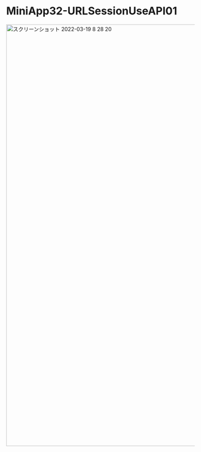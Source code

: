 # MiniApp32-URLSessionUseAPI01

<img width="1127" alt="スクリーンショット 2022-03-19 8 28 20" src="https://user-images.githubusercontent.com/82198916/159096637-41af0d67-7a6d-46ab-8976-59116d6ed1d6.png">
